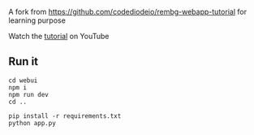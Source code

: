 A fork from https://github.com/codediodeio/rembg-webapp-tutorial for learning purpose

Watch the [tutorial](https://youtu.be/cw34KMPSt4k) on YouTube

## Run it

```
cd webui
npm i
npm run dev
cd ..

pip install -r requirements.txt
python app.py
```
